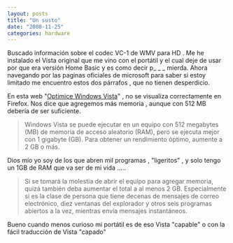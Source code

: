 ```yaml
---
layout: posts
title: "Un susto"
date: "2008-11-25"
categories: hardware
---
```


Buscado información sobre el codec VC-1 de WMV para HD . Me he instalado el Vista original que me vino con el portátil y el cual deje de usar por que era versión Home Basic y es como decir p\_ \_ \_ mierda. Ahora navegando por las paginas oficiales de microsoft para saber si estoy limitado me encuentro estos dos párrafos , que no tienen desperdicio.

En esta web "[Optimice Windows Vista](https://windowshelp.microsoft.com/Windows/es-ES/help/83ec0ffe-ee04-4d53-8b87-25d1f05c954e3082.mspx#section_8)" , no se visualiza correctamente en Firefox. Nos dice que agregemos más memoria , aunque con 512 MB debería de ser suficiente.

> Windows Vista se puede ejecutar en un equipo con 512 megabytes (MB) de memoria de acceso aleatorio (RAM), pero se ejecuta mejor con 1 gigabyte (GB). Para obtener un rendimiento óptimo, aumente a 2 GB o más.

Dios mío yo soy de los que abren mil programas , "ligeritos" , y solo tengo un 1GB de RAM que va ser de mi vida .....

> Si se tomará la molestia de abrir el equipo para agregar memoria, quizá también deba aumentar el total a al menos 2 GB. Especialmente si es la clase de persona que tiene decenas de mensajes de correo electrónico, diez ventanas del explorador y otros seis programas abiertos a la vez, mientras envía mensajes instantáneos.

Bueno cuando menos curioso mi portátil es de eso Vista "capable" o con la fácil traducción de Vista "capado"
